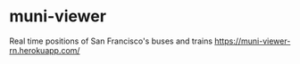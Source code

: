 # muni-viewer

Real time positions of San Francisco's buses and trains
https://muni-viewer-rn.herokuapp.com/
